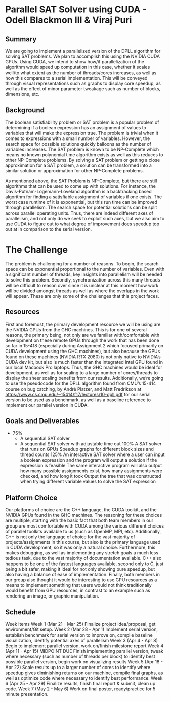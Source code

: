 # **Parallel SAT Solver using CUDA - Odell Blackmon III & Viraj Puri**

## **Summary**
We are going to implement a parallelized version of the DPLL algorithm for solving SAT problems. We plan to accomplish this using the NVIDIA CUDA GPUs. Using CUDA, we intend to show how/if parallelization of the algorithm would speed up computation in this case, whether it scales well/to what extent as the number of threads/cores increases, as well as how this compares to a serial implementation. This will be conveyed through visual representations such as graphs to display core speedup, as well as the effect of minor parameter tweakage such as number of blocks, dimensions, etc. 

## **Background**
The boolean satisfiability problem or SAT problem is a popular problem of determining if a boolean expression has an assignment of values to variables that will make the expression true. The problem is trivial when it comes to expressions with a small number of variables. However, the search space for possible solutions quickly balloons as the number of variables increases. The SAT problem is known to be NP-Complete which means no known polynomial time algorithm exists as well as this reduces to other NP-Complete problems. By solving a SAT problem or getting a close approximation for a SAT problem, a solution can be transformed into a similar solution or approximation for other NP-Complete problems.

As mentioned above, the SAT Problem is NP-Complete, but there are still algorithms that can be used to come up with solutions. For instance, the Davis-Putnam-Logemann-Loveland algorithm is a backtracking based algorithm for finding a satisfiable assignment of variables if one exists. The worst case runtime of it is exponential, but this run time can be improved through parallelism. The search space for potential solutions can be split across parallel operating units. Thus, there are indeed different axes of parallelism, and not only do we seek to exploit such axes, but we also aim to use CUDA to figure out to what degree of improvement does speedup top out at in comparison to the serial version.

# **The Challenge**
The problem is challenging for a number of reasons. To begin, the search space can be exponential proportional to the number of variables. Even with a significant number of threads, key insights into parallelism will be needed to solve this problem. Secondly, synchronization across this many threads will be difficult to reason over since it is unclear at this moment how work will be divided amongst threads as well as where the overlaps in the work will appear. These are only some of the challenges that this project faces.

## **Resources**
First and foremost, the primary development resource we will be using are the NVIDIA GPUs from the GHC machines. This is for one of several reasons, the primary being, not only are we familiar with/comfortable with development on these remote GPUs through the work that has been done so far in 15-418 (especially during Assignment 2 which focused primarily on CUDA development using the GHC machines), but also because the GPUs found on these machines (NVIDIA RTX 2080) is not only native to NVIDIA’s CUDA dev kit, but also is much faster than the integrated Intel GPU found in our local Macbook Pro laptops. Thus, the GHC machines would be ideal for development, as well as for scaling to a large number of cores/threads to display the sheer scaling benefits from our results. Additionally, we’re going to use the pseudocode for the DPLL algorithm found from CMU’s 15-414 course on bug catching, by Andrė Platzer, and Matt Fredrikson at https://www.cs.cmu.edu/~15414/f17/lectures/10-dpll.pdf for our serial version to be used as a benchmark, as well as a baseline reference to implement our parallel version in CUDA.

## **Goals and Deliverables**
* 75%
  * A sequential SAT solver
  * A sequential SAT solver with adjustable time out
100%
A SAT solver that runs on GPUs
Speedup graphs for different block sizes and thread counts
125%
An interactive SAT solver where a user can input a boolean expression and the program will output a solution if the expression is feasible
The same interactive program will also output how many possible assignments exist, how many assignments were checked, and how long it took
Output the tree that was constructed when trying different variable values to solve the SAT expression 

## **Platform Choice**
Our platforms of choice are the C++ language, the CUDA toolkit, and the NVIDIA GPUs found in the GHC machines. The reasoning for these choices are multiple, starting with the basic fact that both team members in our group are most comfortable with CUDA among the various different choices of parallel toolkits available to us (such as OpenMP, MPI, etc). Additionally, C++ is not only the language of choice for the vast majority of projects/assignments in this course, but also is the primary language used in CUDA development, so it was only a natural choice. Furthermore, this makes debugging, as well as implementing any stretch goals a much less tedious task, due to the vast majority of documentation available. C++ also happens to be one of the fastest languages available, second only to C, just being a bit safer, making it ideal for not only showing pure speedup, but also having a balance of ease of implementation. Finally, both members in our group also thought it would be interesting to use GPU resources as a means to implement something that users would not think traditionally would benefit from GPU resources, in contrast to an example such as rendering an image, or graphic manipulation. 

## **Schedule**
Week
Items
Week 1 (Mar 21 - Mar 25)
Finalize project idea/proposal, get environment/Git setup.
Week 2 (Mar 28 - Apr 1)
Implement serial version, establish benchmark for serial version to improve on, compile baseline visualization, identify potential axes of parallelism
Week 3 (Apr 4 - Apr 8) 
Begin to implement parallel version, work on/finish milestone report
Week 4 (Apr 11 - Apr 15) MIDPOINT DUE
Finish implementing parallel version, tweak where necessary (such as number of threads per block) to identify best possible parallel version, begin work on visualizing results
Week 5 (Apr 18 - Apr 22)
Scale results up to a larger number of cores to identify where speedup gives diminishing returns on our machine, compile final graphs, as well as optimize code where necessary to identify best performance.
Week 6 (Apr 25 - Apr 29)
Finalize results, finish final report & submit, clean up code.
Week 7 (May 2 - May 6)
Work on final poster, ready/practice for 5 minute presentation.
